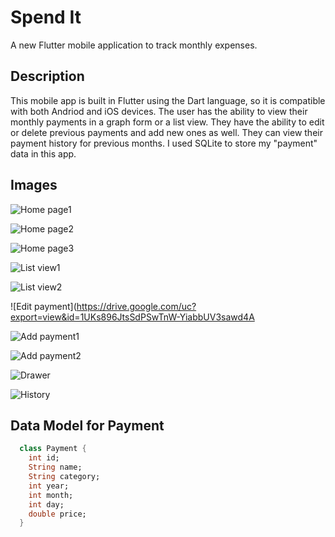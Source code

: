 # Spend It

A new Flutter mobile application to track monthly expenses.

## Description

This mobile app is built in Flutter using the Dart language, so it is compatible with both Andriod and iOS devices.
The user has the ability to view their monthly payments in a graph form or a list view. They have the ability to edit or delete previous payments and add new ones as well. They can view their payment history for previous months. I used SQLite to store my "payment" data in this app.

## Images

![Home page1](https://drive.google.com/uc?export=view&id=1TfH9Ucab5kTDmO4PvooffoBVgnw3ePsZ)

![Home page2](https://drive.google.com/uc?export=view&id=1DiK8-hTDQorsbNgSUxK-M-9DsWpYqwTT)

![Home page3](https://drive.google.com/uc?export=view&id=1UnzXPJi9b_l5gzYaquycbtgfIjCimYaK)

![List view1](https://drive.google.com/uc?export=view&id=1Z3f2wVTAbwLx_-p3Gv7uz_UCiv6JLo3M)

![List view2](https://drive.google.com/uc?export=view&id=13v3Y7taY05jG-OWLn-6gWBjCTYtkg95N)

![Edit payment](https://drive.google.com/uc?export=view&id=1UKs896JtsSdPSwTnW-YiabbUV3sawd4A

![Add payment1](https://drive.google.com/uc?export=view&id=1qK3H4tVvH5WQQ6ScS0pPf3TkMlDtnkTv)

![Add payment2](https://drive.google.com/uc?export=view&id=1uWF14jZGlsyyL0BbUyh9MqyJCEThevTu)

![Drawer](https://drive.google.com/uc?export=view&id=1VBHzOjhFw3Nlh8laT-3-2-qyIfAPxLJD)

![History](https://drive.google.com/uc?export=view&id=1VBb-li9lzQ2DAQ9-xd1LaVNF9sehNiUX)

## Data Model for Payment

```dart
  class Payment {
    int id;
    String name;
    String category;
    int year;
    int month;
    int day;
    double price;
  }
```


